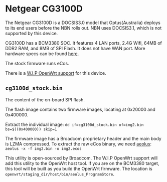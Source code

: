 # Netgear CG3100D

The Netgear CG3100D is a DOCSIS3.0 model that Optus(Australia) deploys to its end users before the NBN rolls out. NBN uses DOCSIS3.1, which is not supported by this device.

CG3100D has a BCM3380 SOC. It features 4 LAN ports, 2.4G Wifi, 64MB of DDR2 RAM, and 8MB of SPI Flash. It does not have WAN port. More hardware specs can be found [here](https://openwrt.org/inbox/toh/openwrt/netgear_cg3100d_v3#hardware_highlights).

The stock firmware runs eCos.

There is a [W.I.P OpenWrt support](https://github.com/rikka0w0/openwrt-fast3864op/tree/bcm3380-20241014) for this device.

## `cg3100d_stock.bin`
The content of the on-board SPI flash.

The flash image contains two firmware images, locating at 0x20000 and 0x400000.

Extract the individual image:
`dd if=cg3100d_stock.bin of=img2.bin bs=$((0x400000)) skip=1`

The firmware image has a Broadcom proprietary header and the main body is LZMA compressed. To extract the raw eCos binary, we need [aeolus](https://github.com/Broadcom/aeolus):
`aeolus -x -f img2.bin -o img2.ecos`

This utility is open-sourced by Broadcom. The W.I.P OpenWrt support will add this utility to the OpenWrt host tool. If you are on the BCM3380 target, this tool will be built as you build the OpenWrt firmware. The location is `openwrt/staging_dir/host/bin/aeolus_ProgramStore`.
